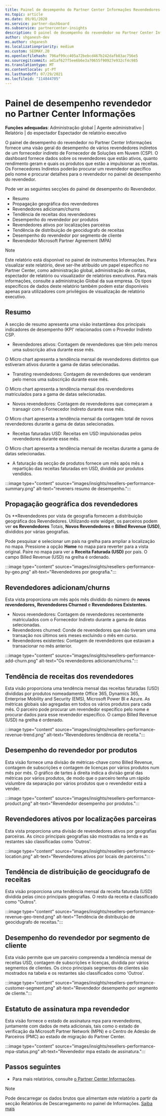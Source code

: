 ```yaml
---
title: Painel de desempenho do Partner Center Informações Revendedores
ms.topic: article
ms.date: 09/01/2020
ms.service: partner-dashboard
ms.subservice: partnercenter-insights
description: O painel de desempenho do revendedor no Partner Center Informações fornece uma visão geral do desempenho de vários revendedores indiretos de um fornecedor indireto de Fornecedor de Soluções em Nuvem (CSP).
author: shganesh-dev
ms.author: shganesh
ms.localizationpriority: medium
ms.custom: SEOMAY.20
ms.openlocfilehash: 796af99cc405a72bebcd467b242dafb83ac756e5
ms.sourcegitcommit: ad1af627f5ee6b6e3a70655f90927e932cf4c985
ms.translationtype: MT
ms.contentlocale: pt-PT
ms.lasthandoff: 07/29/2021
ms.locfileid: "114844705"
---
```

# <a name="reseller-performance-dashboard-in-partner-center-insights"></a>Painel de desempenho revendedor no Partner Center Informações

**Funções adequadas**: Administração global | Agente administrativo | Relatório | do espectador Espectador de relatório executivo

O painel de desempenho do revendedor no Partner Center Informações fornece uma visão geral do desempenho de vários revendedores indiretos de um fornecedor indireto de Fornecedor de Soluções em Nuvem (CSP). O dashboard fornece dados sobre os revendedores que estão ativos, quanto rendimento geram e quais os produtos que estão a impulsionar as receitas. Os Fornecedores Indiretos poderão procurar um revendedor específico pelo nome e procurar detalhes para o revendedor no painel de desempenho do revendedor.

Pode ver as seguintes secções do painel de desempenho do Revendedor.

- Resumo
- Propagação geográfica dos revendedores
- Revendedores adicionam/churns 
- Tendência de receitas dos revendedores 
- Desempenho do revendedor por produtos
- Revendedores ativos por localizações parceiras
- Tendência de distribuição de geocidugrafo de receitas
- Desempenho do revendedor por segmento de cliente
- Revendedor Microsoft Partner Agreement (MPA)

 > [!NOTE]
 > Este relatório está disponível no painel de instrumentos Informações. Para visualizar este relatório, deve ser-lhe atribuído um papel específico no Partner Center, como administração global, administração de contas, espectador de relatório ou visualizador de relatórios executivos. Para mais informações, consulte a administração Global da sua empresa. Os tipos específicos de dados deste relatório também podem estar disponíveis apenas para utilizadores com privilégios de visualização de relatório executivo.

## <a name="summary"></a>Resumo

A secção de resumo apresenta uma visão instantânea dos principais indicadores de desempenho (KPI' relacionados com o Provedor Indireto CSP.

- Revendedores ativos: Contagem de revendedores que têm pelo menos uma subscrição ativa durante esse mês.

O Micro chart apresenta a tendência mensal de revendedores distintos que estiveram ativos durante a gama de datas selecionadas.

- Transting revendedores: Contagem de revendedores que venderam pelo menos uma subscrição durante esse mês. 

O Micro chart apresenta a tendência mensal dos revendedores matriculados para a gama de datas selecionadas.

- Novos revendedores: Contagem de revendedores que começaram a transagir com o Fornecedor Indireto durante esse mês. 

O Micro chart apresenta a tendência mensal da contagem total de novos revendedores durante a gama de datas selecionadas.

- Receitas faturadas USD: Receitas em USD impulsionadas pelos revendedores durante esse mês. 

O Micro chart apresenta a tendência mensal de receitas durante a gama de datas selecionadas.

- A faturação da secção de produtos fornece um mês após mês a repartição das receitas faturadas em USD, dividida por produtos vendidos. 

:::image type="content" source="images/insights/resellers-performance-summary.png" alt-text="reveners resumo de desempenho.":::

## <a name="geographical-spread-of-resellers"></a>Propagação geográfica dos revendedores

Os **Revendedores por vista de geografia fornecem a distribuição geográfica dos Revendedores. Utilizando este widget, os parceiros podem ver **os Revendedores** Totais, **Novos Revendedores** e **Billed Revenue (USD)**, divididos por várias geografias.

Pode pesquisar e selecionar um país na grelha para ampliar a localização no mapa. Pressione a opção **Home** no mapa para reverter para a vista original. Paire no mapa para ver a **Receita Faturada (USD)** por país. O campo Billed Revenue (USD) na grelha é ordenado.

:::image type="content" source="images/insights/resellers-performance-by-geo.png" alt-text="Revendedores por geografia.":::

## <a name="resellers-addchurns"></a>Revendedores adicionam/churns

Esta vista proporciona um mês após mês dividido do número de **novos revendedores,** **Revendedores Churned** e **Revendedores Existentes.** 

- Novos revendedores: Contagem de revendedores recentemente matriculados com o Fornecedor Indireto durante a gama de datas selecionadas.
- Revendedores churned: Conde de revendedores que não tiveram uma transação nos últimos seis meses excluindo o mês em curso.
- Revendedores existentes: Contagem de revendedores que estavam a transacionar no mês anterior.

:::image type="content" source="images/insights/resellers-performance-add-churn.png" alt-text="Os revendedores adicionam/churns.":::

## <a name="resellers-revenue-trend"></a>Tendência de receitas dos revendedores 

Esta visão proporciona uma tendência mensal das receitas faturadas (USD) divididas por produtos nomeadamente Office 365, Dynamics 365, Enterprise Mobility and Security (EMS), Microsoft Power BI e Azure. As métricas globais são agregadas em todos os vários produtos para cada mês. O parceiro pode procurar um revendedor específico pelo nome e procurar dados para esse revendedor específico. O campo Billed Revenue (USD) na grelha é ordenado.

:::image type="content" source="images/insights/resellers-performance-revenue-trend.png" alt-text="Revendedores tendência de receita.":::

## <a name="reseller-performance-by-products"></a>Desempenho do revendedor por produtos

Esta visão fornece uma divisão de métricas-chave como Billed Revenue, contagem de subscrições e contagem de licenças por vários produtos num mês por mês. O gráfico de tartes à direita indica a divisão geral das métricas por vários produtos, de modo que o parceiro tenha um rápido vislumbre da separação por vários produtos que o revendedor está a vender.

:::image type="content" source="images/insights/resellers-performance-product.png" alt-text="Revendedor desempenho por produtos.":::

## <a name="active-resellers-by-partner-locations"></a>Revendedores ativos por localizações parceiras

Esta vista proporciona uma divisão de revendedores ativos por geografias parceiras. As cinco principais geografias são mostradas na lenda e as restantes são classificadas como 'Outros'.

:::image type="content" source="images/insights/resellers-performance-location.png" alt-text="Revendedores ativos por locais de parceiros.":::

## <a name="revenue-geo-distribution-trend"></a>Tendência de distribuição de geocidugrafo de receitas

Esta visão proporciona uma tendência mensal da receita faturada (USD) dividida pelas cinco principais geografias.  O resto da receita é classificado como "Outros".

:::image type="content" source="images/insights/resellers-performance-revenue-geo-trend.png" alt-text="Tendência de distribuição de geocidugrafo de receitas.":::

## <a name="reseller-performance-by-customer-segment"></a>Desempenho do revendedor por segmento de cliente

Esta visão permite que um parceiro compreenda a tendência mensal de receitas USD, contagem de subscrições e licenças, dividida por vários segmentos de clientes. Os cinco principais segmentos de clientes são mostrados na tabela e os restantes são classificados como 'Outros'.

:::image type="content" source="images/insights/resellers-performance-customer-segment.png" alt-text="Revendedor desempenho por segmento de cliente.":::

## <a name="reseller-mpa-signing-status"></a>Estatuto de assinatura mpa revendedor

Esta visão fornece o estado de assinatura mpa para revendedores, juntamente com dados de meta adicionais, tais como o estado de verificação da Microsoft Partner Network (MPN) e o Centro de Adesão de Parceiros (PMC) ao estado de migração do Partner Center.

:::image type="content" source="images/insights/resellers-performance-mpa-status.png" alt-text="Revendedor mpa estado de assinatura.":::

## <a name="next-steps"></a>Passos seguintes

- Para mais relatórios, consulte [o Partner Center Informações](partner-center-insights.md).

>[!NOTE] 
> Pode descarregar os dados brutos que alimentam este relatório a partir da secção Relatórios de Descarregamento no painel de Informações. [Saiba mais](insights-download-reports.md) 
